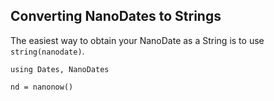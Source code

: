 ## Converting NanoDates to Strings

The easiest way to obtain your NanoDate as a String is to use `string(nanodate)`.

```
using Dates, NanoDates

nd = nanonow()